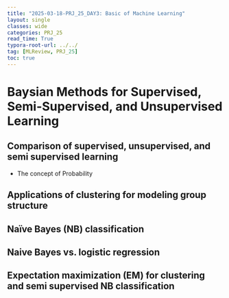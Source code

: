 ```yaml
---
title: "2025-03-18-PRJ_25_DAY3: Basic of Machine Learning"
layout: single
classes: wide
categories: PRJ_25
read_time: True
typora-root-url: ../../
tag: [MLReview, PRJ_25]
toc: true 
---
```


# Baysian Methods for Supervised, Semi-Supervised, and Unsupervised Learning

## Comparison of supervised, unsupervised, and semi supervised learning
   - The concept of Probability
       
## Applications of clustering for modeling group structure

## Naïve Bayes (NB) classification

## Naive Bayes vs. logistic regression

## Expectation maximization (EM) for clustering and semi supervised NB classification
